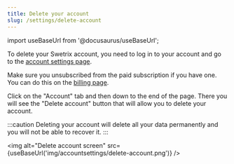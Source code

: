 ```yaml
---
title: Delete your account
slug: /settings/delete-account
---
```


import useBaseUrl from '@docusaurus/useBaseUrl';

To delete your Swetrix account, you need to log in to your account and go to the [account settings page](https://swetrix.com/user-settings).

Make sure you unsubscribed from the paid subscription if you have one. You can do this on the [billing page](https://swetrix.com/billing).

Click on the "Account" tab and then down to the end of the page. There you will see the "Delete account" button that will allow you to delete your account.

:::caution
Deleting your account will delete all your data permanently and you will not be able to recover it.
:::

<img alt="Delete account screen" src={useBaseUrl('img/accountsettings/delete-account.png')} />
